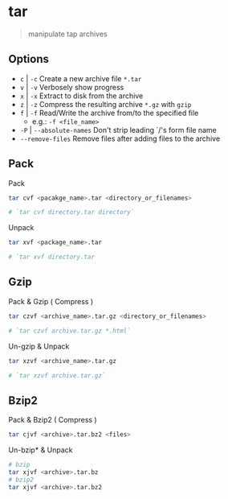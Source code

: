 # tar

> manipulate tap archives

## Options

- `c` | `-c` Create a new archive file `*.tar`
- `v` | `-v` Verbosely show progress
- `x` | `-x` Extract to disk from the archive
- `z` | `-z` Compress the resulting archive `*.gz` with `gzip`
- `f` | `-f` Read/Write the archive from/to the specified file
    - e.g.: `-f <file_name>`
- `-P` | `--absolute-names` Don't strip leading `/'s form file name
- `--remove-files` Remove files after adding files to the archive

## Pack

Pack

```bash
tar cvf <pacakge_name>.tar <directory_or_filenames>

# `tar cvf directory.tar directory`
```

Unpack

```bash
tar xvf <package_name>.tar

# `tar xvf directory.tar
```

## Gzip

Pack & Gzip ( Compress )

```bash
tar czvf <archive_name>.tar.gz <directory_or_filenames>

# `tar czvf archive.tar.gz *.html`
```

Un-gzip & Unpack

```bash
tar xzvf <archive_name>.tar.gz

# `tar xzvf archive.tar.gz`
```

## Bzip2

Pack & Bzip2 ( Compress )

```bash
tar cjvf <archive>.tar.bz2 <files>
```

Un-bzip\* & Unpack

```bash
# bzip
tar xjvf <archive>.tar.bz
# bzip2
tar xjvf <archive>.tar.bz2
```
